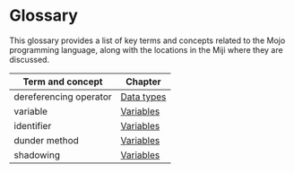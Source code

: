 # Glossary

This glossary provides a list of key terms and concepts related to the Mojo programming language, along with the locations in the Miji where they are discussed.

| Term and concept       | Chapter                                    |
| ---------------------- | ------------------------------------------ |
| dereferencing operator | [Data types](./basic/types#string)         |
| variable               | [Variables](./basic/variables)             |
| identifier             | [Variables](./basic/variables#identifiers) |
| dunder method          | [Variables](./basic/variables#identifiers) |
| shadowing              | [Variables](./basic/variables)             |

